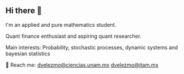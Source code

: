 ## Hi there 👋
I'm an applied and pure mathematics student. 

Quant finance enthusiast and aspiring quant researcher.

Main interests: Probability, stochastic processes, dynamic systems and bayesian statistics

📨 Reach me:  dvelezmo@ciencias.unam.mx
dvelezmo@itam.mx

